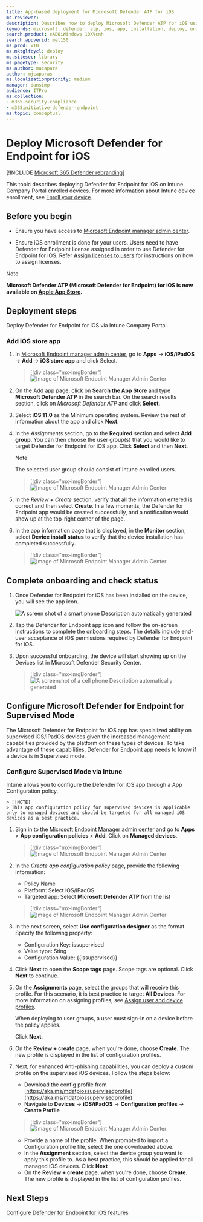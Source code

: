 ```yaml
---
title: App-based deployment for Microsoft Defender ATP for iOS
ms.reviewer:
description: Describes how to deploy Microsoft Defender ATP for iOS using an app
keywords: microsoft, defender, atp, ios, app, installation, deploy, uninstallation, intune
search.product: eADQiWindows 10XVcnh
search.appverid: met150
ms.prod: w10
ms.mktglfcycl: deploy
ms.sitesec: library
ms.pagetype: security
ms.author: macapara
author: mjcaparas
ms.localizationpriority: medium
manager: dansimp
audience: ITPro
ms.collection: 
- m365-security-compliance 
- m365initiative-defender-endpoint 
ms.topic: conceptual
---
```


# Deploy Microsoft Defender for Endpoint for iOS

[!INCLUDE [Microsoft 365 Defender rebranding](../../includes/microsoft-defender.md)]

This topic describes deploying Defender for Endpoint for iOS on Intune Company Portal enrolled devices. For more information about Intune device enrollment, see [Enroll your device](https://docs.microsoft.com/mem/intune/enrollment/ios-enroll).

## Before you begin

- Ensure you have access to [Microsoft Endpoint manager admin center](https://go.microsoft.com/fwlink/?linkid=2109431).

- Ensure iOS enrollment is done for your users. Users need to have Defender for Endpoint license assigned in order to use Defender for Endpoint for iOS. Refer [Assign licenses to users](https://docs.microsoft.com/azure/active-directory/users-groups-roles/licensing-groups-assign) for instructions on how to assign licenses.

> [!NOTE]
> **Microsoft Defender ATP (Microsoft Defender for Endpoint) for iOS is now available on [Apple App Store](https://aka.ms/mdatpiosappstore).**

## Deployment steps

Deploy Defender for Endpoint for iOS via Intune Company Portal.

### Add iOS store app

1. In [Microsoft Endpoint manager admin center](https://go.microsoft.com/fwlink/?linkid=2109431), go to **Apps** -> **iOS/iPadOS** -> **Add** -> **iOS store app** and click Select.

    > [!div class="mx-imgBorder"]
    ![Image of Microsoft Endpoint Manager Admin Center](images/ios-deploy-1.png)

1. On the Add app page, click on **Search the App Store** and type **Microsoft Defender ATP** in the search bar. On the search results section, click on *Microsoft Defender ATP* and click **Select**.

1. Select **iOS 11.0** as the Minimum operating system. Review the rest of information about the app and click **Next**.

1. In the *Assignments* section, go to the **Required** section and select **Add group**. You can then choose the user group(s) that you would like to target Defender for Endpoint for iOS app. Click **Select** and then **Next**.

    > [!NOTE]
    > The selected user group should consist of Intune enrolled users.

    > [!div class="mx-imgBorder"]
    ![Image of Microsoft Endpoint Manager Admin Center](images/ios-deploy-2.png)

1. In the *Review + Create* section, verify that all the information entered is correct and then select **Create**. In a few moments, the Defender for Endpoint app would be created successfully, and a notification would show up at the top-right corner of the page.

1. In the app information page that is displayed, in the **Monitor** section, select **Device install status** to verify that the device installation has completed successfully.

    > [!div class="mx-imgBorder"]
    ![Image of Microsoft Endpoint Manager Admin Center](images/ios-deploy-3.png)

## Complete onboarding and check status

1. Once Defender for Endpoint for iOS has been installed on the device, you
    will see the app icon.

    ![A screen shot of a smart phone Description automatically generated](images/41627a709700c324849bf7e13510c516.png)

2. Tap the Defender for Endpoint app icon and follow the on-screen instructions to complete the onboarding steps. The details include end-user acceptance of iOS permissions required by Defender for Endpoint for iOS.

3. Upon successful onboarding, the device will start showing up on the Devices list in Microsoft Defender Security Center.

    > [!div class="mx-imgBorder"]
    > ![A screenshot of a cell phone Description automatically generated](images/e07f270419f7b1e5ee6744f8b38ddeaf.png)

## Configure Microsoft Defender for Endpoint for Supervised Mode

The Microsoft Defender for Endpoint for iOS app has specialized ability on supervised iOS/iPadOS devices given the increased management capabilities provided by the platform on these types of devices. To take advantage of these capabilities, Defender for Endpoint app needs to know if a device is in Supervised mode.

### Configure Supervised Mode via Intune

Intune allows you to configure the Defender for iOS app through a App Configuration policy.

    > [!NOTE]
    > This app configuration policy for supervised devices is applicable only to managed devices and should be targeted for all managed iOS devices as a best practice.

1. Sign in to the [Microsoft Endpoint Manager admin center](https://go.microsoft.com/fwlink/?linkid=2109431) and go to **Apps** > **App configuration policies** > **Add**. Click on **Managed devices**.

    > [!div class="mx-imgBorder"]
    ![Image of Microsoft Endpoint Manager Admin Center](images/ios-deploy-4.png)

1. In the *Create app configuration policy* page, provide the following information:
    - Policy Name
    - Platform: Select iOS/iPadOS
    - Targeted app: Select **Microsoft Defender ATP** from the list

    > [!div class="mx-imgBorder"]
    ![Image of Microsoft Endpoint Manager Admin Center](images/ios-deploy-5.png)

1. In the next screen, select **Use configuration designer** as the format. Specify the following property:
    - Configuration Key: issupervised
    - Value type: Sting
    - Configuration Value: {{issupervised}}

1. Click **Next** to open the **Scope tags** page. Scope tags are optional. Click **Next** to continue.

1. On the **Assignments** page, select the groups that will receive this profile. For this scenario, it is best practice to target **All Devices**. For more information on assigning profiles, see [Assign user and device profiles](https://docs.microsoft.com/mem/intune/configuration/device-profile-assign).

   When deploying to user groups, a user must sign-in on a device before the policy applies.

   Click **Next**.

1. On the **Review + create** page, when you're done, choose **Create**. The new profile is displayed in the list of configuration profiles.

1. Next, for enhanced Anti-phishing capabilities, you can deploy a custom profile on the supervised iOS devices. Follow the steps below:
    - Download the config profile from [https://aka.ms/mdatpiossupervisedprofile](https://aka.ms/mdatpiossupervisedprofile)
    - Navigate to **Devices** -> **iOS/iPadOS** -> **Configuration profiles** -> **Create Profile**

    > [!div class="mx-imgBorder"]
    ![Image of Microsoft Endpoint Manager Admin Center](images/ios-deploy-7.png)

    - Provide a name of the profile. When prompted to import a Configuration profile file, select the one downloaded above.
    - In the **Assignment** section, select the device group you want to apply this profile to. As a best practice, this should be applied for all managed iOS devices. Click **Next**
    - On the **Review + create** page, when you're done, choose **Create**. The new profile is displayed in the list of configuration profiles.

## Next Steps

[Configure Defender for Endpoint for iOS features](ios-configure-features.md)
